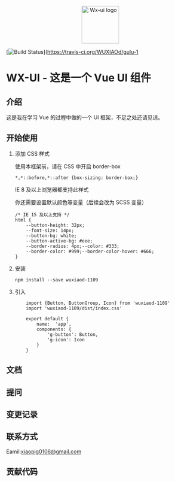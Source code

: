 <p align="center"><a href="http://pigxw.top/wx-ui/" target="_blank" rel="noopener noreferrer"><img width="100" src="https://i.loli.net/2020/04/14/L1dKY6jaq5zhNRP.png" alt="Wx-ui logo"></a></p>

[![Build Status](https://travis-ci.org/WUXIAOd/gulu-1.svg?branch=master)](https://travis-ci.org/WUXIAOd/gulu-1

# WX-UI - 这是一个 Vue UI 组件

## 介绍

这是我在学习 Vue 的过程中做的一个 UI 框架，不足之处还请见谅。

## 开始使用

1. 添加 CSS 样式

   使用本框架前，请在 CSS 中开启 border-box
   
    ```
    *,*::before,*::after {box-sizing: border-box;}
    ```
    
    IE 8 及以上浏览器都支持此样式
    
    你还需要设置默认颜色等变量（后续会改为 SCSS 变量）
    
    ```
    /* IE 15 及以上支持 */
    html {
        --button-height: 32px;
        --font-size: 14px;
        --button-bg: white;
        --button-active-bg: #eee;
        --border-radius: 4px;--color: #333;
        --border-color: #999;--border-color-hover: #666;
    }
    ```
  
2. 安装 
    ```
    npm install --save wuxiaod-1109
    ```
3. 引入 
    ```
        import {Button, ButtonGroup, Icon} from 'wuxiaod-1109'
        import 'wuxiaod-1109/dist/index.css'
    
        export default {
            name:  'app',
            components: {
                'g-button': Button,
                'g-icon': Icon
            }
        }
    ```

## 文档

## 提问

## 变更记录

## 联系方式

Eamil:xiaopig0106@gmail.com

## 贡献代码

